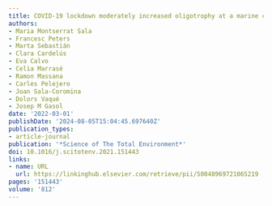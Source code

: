 ```yaml
---
title: COVID-19 lockdown moderately increased oligotrophy at a marine coastal site
authors:
- Maria Montserrat Sala
- Francesc Peters
- Marta Sebastián
- Clara Cardelús
- Eva Calvo
- Celia Marrasé
- Ramon Massana
- Carles Pelejero
- Joan Sala-Coromina
- Dolors Vaqué
- Josep M Gasol
date: '2022-03-01'
publishDate: '2024-08-05T15:04:45.697640Z'
publication_types:
- article-journal
publication: '*Science of The Total Environment*'
doi: 10.1016/j.scitotenv.2021.151443
links:
- name: URL
  url: https://linkinghub.elsevier.com/retrieve/pii/S0048969721065219
pages: '151443'
volume: '812'
---
```

